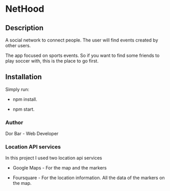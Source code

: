 # NetHood

## Description

A social network to connect people. The user will find events created by other users.

The app focused on sports events. So if you want to find some friends to play soccer with, this is the place to go first.

## Installation

Simply run:

* npm install.

* npm start.

### Author

Dor Bar - Web Developer

### Location API services

In this project I used two location api services

* Google Maps - For the map and the markers

* Foursquare - For the location information. All the data of the markers on the map.
